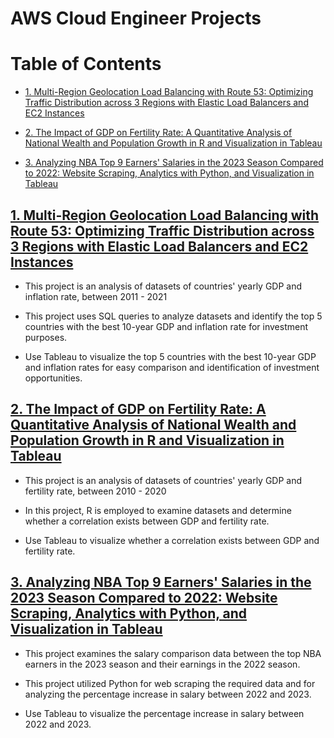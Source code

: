 # AWS Cloud Engineer Projects
# Table of Contents

- [1. Multi-Region Geolocation Load Balancing with Route 53: Optimizing Traffic Distribution across 3 Regions with Elastic Load Balancers and EC2 Instances](#1-Multi-Region-Geolocation-Load-Balancing-with-Route-53-Optimizing-Traffic-Distribution-across-3-Regions-with-Elastic-Load-Balancers-and-EC2-Instances)

- [2. The Impact of GDP on Fertility Rate: A Quantitative Analysis of National Wealth and Population Growth in R and Visualization in Tableau](#2-The-Impact-of-GDP-on-Fertility-Rate-A-Quantitative-Analysis-of-National-Wealth-and-Population-Growth-in-R-and-Visualization-in-Tableau)

- [3. Analyzing NBA Top 9 Earners' Salaries in the 2023 Season Compared to 2022: Website Scraping, Analytics with Python, and Visualization in Tableau](#3-Analyzing-NBA-Top-9-Earners-Salaries-in-the-2023-Season-Compared-to-2022-Website-Scraping-Analytics-with-Python-and-Visualization-in-Tableau)

## [1. Multi-Region Geolocation Load Balancing with Route 53: Optimizing Traffic Distribution across 3 Regions with Elastic Load Balancers and EC2 Instances](https://github.com/John-Rivero/Data-Analyst-Portfolio/tree/main/1.%20Top%205%20Countries%20with%20the%20Best%20Investment%20Potential)
- This project is an analysis of datasets of countries' yearly GDP and inflation rate, between 2011 - 2021

- This project uses SQL queries to analyze datasets and identify the top 5 countries with the best 10-year GDP and inflation rate for investment purposes.

- Use Tableau to visualize the top 5 countries with the best 10-year GDP and inflation rates for easy comparison and identification of investment opportunities.

## [2. The Impact of GDP on Fertility Rate: A Quantitative Analysis of National Wealth and Population Growth in R and Visualization in Tableau](https://github.com/John-Rivero/Data-Analyst-Portfolio/tree/main/2.%20The%20Impact%20of%20GDP%20on%20Fertility%20Rate)
- This project is an analysis of datasets of countries' yearly GDP and fertility rate, between 2010 - 2020

- In this project, R is employed to examine datasets and determine whether a correlation exists between GDP and fertility rate.

- Use Tableau to visualize whether a correlation exists between GDP and fertility rate.


## [3. Analyzing NBA Top 9 Earners' Salaries in the 2023 Season Compared to 2022: Website Scraping, Analytics with Python, and Visualization in Tableau](https://github.com/John-Rivero/Data-Analyst-Portfolio/tree/main/3.%202022%20vs%202023%20NBA%20Top%209%20Earners%20Salary%20Comparison)
- This project examines the salary comparison data between the top NBA earners in the 2023 season and their earnings in the 2022 season.

- This project utilized Python for web scraping the required data and for analyzing the percentage increase in salary between 2022 and 2023.

- Use Tableau to visualize the percentage increase in salary between 2022 and 2023.

